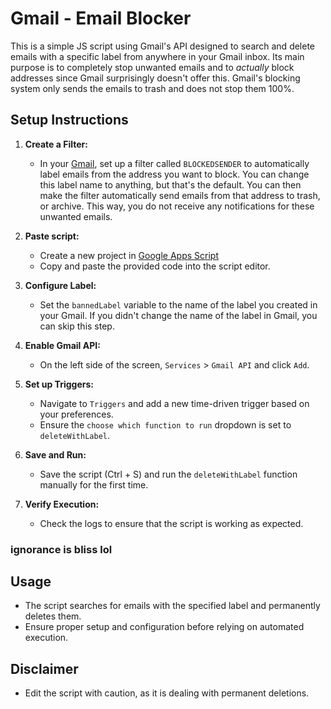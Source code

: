 # Gmail - Email Blocker

This is a simple JS script using Gmail's API designed to search and delete emails with a specific label from anywhere in your Gmail inbox. Its main purpose is to completely stop unwanted emails and to *actually* block addresses since Gmail surprisingly doesn't offer this. Gmail's blocking system only sends the emails to trash and does not stop them 100%.

## Setup Instructions

1. **Create a Filter:**
   - In your [Gmail](https://gmail.com/), set up a filter called `BLOCKEDSENDER` to automatically label emails from the address you want to block. You can change this label name to anything, but that's the default. You can then make the filter automatically send emails from that address to trash, or archive. This way, you do not receive any notifications for these unwanted emails.

2. **Paste script:**
   - Create a new project in [Google Apps Script](https://script.google.com/)
   - Copy and paste the provided code into the script editor.

3. **Configure Label:**
   - Set the `bannedLabel` variable to the name of the label you created in your Gmail. If you didn't change the name of the label in Gmail, you can skip this step.

4. **Enable Gmail API:**
   - On the left side of the screen, `Services` > `Gmail API` and click `Add`.

5. **Set up Triggers:**
   - Navigate to `Triggers` and add a new time-driven trigger based on your preferences.
   - Ensure the `choose which function to run` dropdown is set to `deleteWithLabel`.

6. **Save and Run:**
   - Save the script (Ctrl + S) and run the `deleteWithLabel` function manually for the first time.

7. **Verify Execution:**
   - Check the logs to ensure that the script is working as expected.
   

### ignorance is bliss lol


## Usage

- The script searches for emails with the specified label and permanently deletes them.
- Ensure proper setup and configuration before relying on automated execution.

## Disclaimer

- Edit the script with caution, as it is dealing with permanent deletions.
